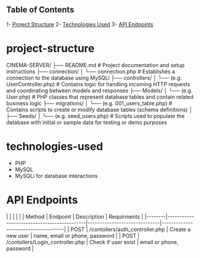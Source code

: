 ## Table of Contents
1- [Project Structure](#project-structure)
2- [Technologies Used](#technologies-used)
3- [API Endpoints](#api-endpoints)


# project-structure
CINEMA-SERVER/
├── README.md                           # Project documentation and setup instructions
├── connection/
│   └── connection.php                  # Establishes a connection to the database using MySQLi
├── controllers/
│   └── (e.g. UserController.php)       # Contains logic for handling incoming HTTP requests and coordinating between models and responses
├── Models/
│   └── (e.g. User.php)                 # PHP classes that represent database tables and contain related business logic
├── migrations/
│   └── (e.g. 001_users_table.php)      # Contains scripts to create or modify database tables (schema definitions)
│
├── Seeds/
│   └── (e.g. seed_users.php)           # Scripts used to populate the database with initial or sample data for testing or demo purposes





# technologies-used
- PHP
- MySQL
- MySQLi for database interactions



# API Endpoints
|        |                                            |                              |                                     |
| Method |                 Endpoint                   |          Description         |            Requirments              |
|--------|--------------------------------------------|------------------------------|-------------------------------------|
| POST   | /contollers/auth_controller.php            | Create a new user            | name, email or phone, password      |
| POST   | /contollers/Login_controller.php           | Check if user exist          | email or phone, password            |

